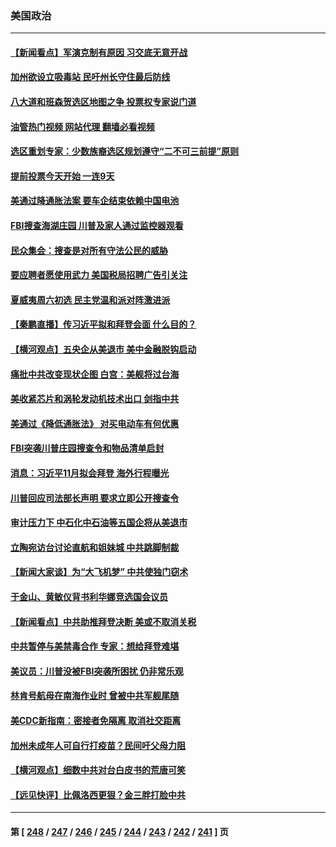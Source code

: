 ### 美国政治
---
#### [【新闻看点】军演克制有原因 习交底无意开战](../../pages/ncid1078159/n13801419.md?08131645) 
#### [加州欲设立吸毒站 民吁州长守住最后防线](../../pages/ncid1078159/n13801647.md?08131645) 
#### [八大道和班森贺选区地图之争 投票权专家说门道](../../pages/ncid1078159/n13801559.md?08131645) 
#### [油管热门视频 网站代理 翻墙必看视频](http://209.222.30.114:81/youtube.html?08131645)
#### [选区重划专家：少数族裔选区规划遵守“二不可三前提”原则](../../pages/ncid1078159/n13801597.md?08131645) 
#### [提前投票今天开始  一连9天](../../pages/ncid1078159/n13801565.md?08131645) 
#### [美通过降通胀法案 要车企结束依赖中国电池](../../pages/ncid1078159/n13801475.md?08131645) 
#### [FBI搜查海湖庄园 川普及家人通过监控器观看](../../pages/ncid1078159/n13801427.md?08131645) 
#### [民众集会：搜查是对所有守法公民的威胁](../../pages/ncid1078159/n13801502.md?08131645) 
#### [要应聘者愿使用武力 美国税局招聘广告引关注](../../pages/ncid1078159/n13801425.md?08131645) 
#### [夏威夷周六初选 民主党温和派对阵激进派](../../pages/ncid1078159/n13801211.md?08131645) 
#### [【秦鹏直播】传习近平拟和拜登会面 什么目的？](../../pages/ncid1078159/n13801410.md?08131645) 
#### [【横河观点】五央企从美退市 美中金融脱钩启动](../../pages/ncid1078159/n13801413.md?08131645) 
#### [痛批中共改变现状企图 白宫：美舰将过台海](../../pages/ncid1078159/n13801374.md?08131645) 
#### [美收紧芯片和涡轮发动机技术出口 剑指中共](../../pages/ncid1078159/n13801362.md?08131645) 
#### [美通过《降低通胀法》 对买电动车有何优惠](../../pages/ncid1078159/n13801218.md?08131645) 
#### [FBI突袭川普庄园搜查令和物品清单启封](../../pages/ncid1078159/n13801219.md?08131645) 
#### [消息：习近平11月拟会拜登 海外行程曝光](../../pages/ncid1078159/n13801224.md?08131645) 
#### [川普回应司法部长声明 要求立即公开搜查令](../../pages/ncid1078159/n13801161.md?08131645) 
#### [审计压力下 中石化中石油等五国企将从美退市](../../pages/ncid1078159/n13801151.md?08131645) 
#### [立陶宛访台讨论直航和姐妹城 中共跳脚制裁](../../pages/ncid1078159/n13801195.md?08131645) 
#### [【新闻大家谈】为“大飞机梦” 中共使独门窃术](../../pages/ncid1078159/n13801121.md?08131645) 
#### [于金山、黄敏仪背书利华娜竞选国会议员](../../pages/ncid1078159/n13800890.md?08131645) 
#### [【新闻看点】中共助推拜登决断 美或不取消关税](../../pages/ncid1078159/n13800604.md?08131645) 
#### [中共暂停与美禁毒合作 专家：想给拜登难堪](../../pages/ncid1078159/n13800862.md?08131645) 
#### [美议员：川普没被FBI突袭所困扰 仍非常乐观](../../pages/ncid1078159/n13800749.md?08131645) 
#### [林肯号航母在南海作业时 曾被中共军舰尾随](../../pages/ncid1078159/n13800709.md?08131645) 
#### [美CDC新指南：密接者免隔离 取消社交距离](../../pages/ncid1078159/n13800739.md?08131645) 
#### [加州未成年人可自行打疫苗？民间吁父母力阻](../../pages/ncid1078159/n13800711.md?08131645) 
#### [【横河观点】细数中共对台白皮书的荒唐可笑](../../pages/ncid1078159/n13800617.md?08131645) 
#### [【远见快评】比佩洛西更狠？金三胖打脸中共](../../pages/ncid1078159/n13800619.md?08131645) 

---
#### 第 [ [248](./248.md?08131645) / [247](./247.md?08131645) / [246](./246.md?08131645) / [245](./245.md?08131645) / [244](./244.md?08131645) / [243](./243.md?08131645) / [242](./242.md?08131645) / [241](./241.md?08131645) ] 页
